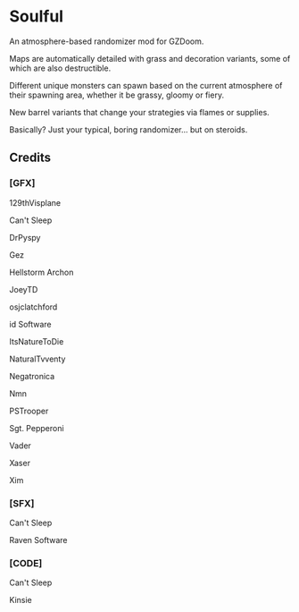 # Soulful

An atmosphere-based randomizer mod for GZDoom.

Maps are automatically detailed with grass and decoration variants, some of which are also destructible.

Different unique monsters can spawn based on the current atmosphere of their spawning area, whether it be grassy, gloomy or fiery.

New barrel variants that change your strategies via flames or supplies.

Basically? Just your typical, boring randomizer... but on steroids.

## Credits

### [GFX]

129thVisplane

Can't Sleep

DrPyspy

Gez

Hellstorm Archon

JoeyTD

osjclatchford

id Software

ItsNatureToDie

NaturalTvventy

Negatronica

Nmn

PSTrooper

Sgt. Pepperoni

Vader

Xaser

Xim

### [SFX]

Can't Sleep

Raven Software

### [CODE]

Can't Sleep

Kinsie
